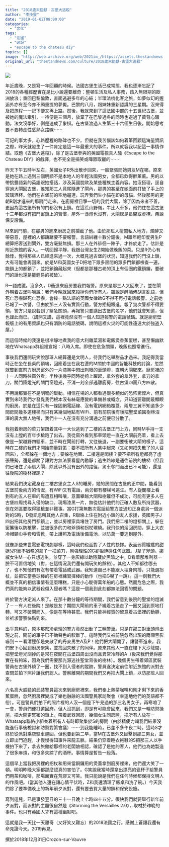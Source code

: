 ```yaml
---
title: "2018歲末鉅獻：古堡大逃殺"
author: "李挽靈"
date: "2019-01-02T08:00:00"
categories:
  - "文化"
tags:
  - "法國"
  - "遊記"
  - "escape to the chateau diy"
topics: []
image: "http://web.archive.org/web/2021im_/https://assets.thestandnews.com/media/photos/escape-to-the-chateau-diy_2xhlt.jpg"
original_url: "thestandnews.com/culture/2018歲末鉅獻-古堡大逃殺"
---
```

![](http://web.archive.org/web/2021im_/https://assets.thestandnews.com/media/photos/escape-to-the-chateau-diy_2xhlt.jpg)

年近歲晚，又是寫一年回顧的時候。法國古堡生活已成常態，我也逐漸忘記了2018的各種經歷實在是比小說還要離奇：整頓生活及私人事務，踏入無限期的歐洲放浪；重回巴黎倫敦，直面逃避多年的心結；半環法梳化客之旅，如夢似幻的邂逅外亦有至今亦不願重提的夢魘。巴黎的八月，跟妹妹重新認識的三星期。沒來得及把旅程一一記下便又再上路。然後，我就來到了這法國中部的十五世紀古堡，並被她的魔法牽引，一待便是三個月，放棄了在巴黎過冬的同時也避過了黃背心騷動。法文沒學好，倒是速成了象棋。在古堡渡過人生第三十六個生日後，開始思考要不要轉走性感熟女路線⋯⋯

可記的事太多，心路歷程的路碑也不少。但就在我苦惱該如何着筆回顧這海量資訊之際，昨天就發生了一件肯定是這一年最重大的事件。所以就容我以記這一事情作結。取題《古堡大逃殺》，除了是古堡參與的英國電視真人騷《Escape to the Chateau DIY》的戲譯，也不完全是搞笑或嘩眾取寵的⋯⋯

昨天下午五時半左右，英國女子R外出散步回來，一臉緊張問她男友M在哪。原來是她在路上遇到三個明顯不是本地人的年輕法國男女，全都已飲得醉薰薰。男的以帶挑釁語氣的英語跟她搭話，涉及英國脫歐及某些種族主義內容。她沒搭理，逕自穿過大閘回古堡，誰知那三人竟尾隨進了閘內，那男的甚至在她面前打破了手上的玻璃酒杯。他們在古堡前的空地遛連，玩弄我們生小貓在即的母貓。然後那男的更朝R剛才進來的那扇門走來。在廚房裡目擊一切的我們大驚，除了因為來者不善，更因為這古堡所有的門都沒有上鎖。在這荒山野嶺，牛比人車多，他們住在這古堡十三年都沒有把門窗鎖上的習慣，屋外一盞燈也沒有，大閘總是長開或虛掩，甭說保安設備。

M來到門前，在那男的進來廚房之前攔截了他。由於那班人擅闖私人地方，爛醉又帶惡意，屋裡的人都躊踷要不要報警。言語糾纏十數分鐘後，M跟年輕印度男生P總算把客送到閘外，雙方毫髮無損。那三人在外徘徊一陣子，才終於走了。估計是附近旅館的客人。一切回歸平靜，我跟台灣女生Z開始做晚飯的菜。只是R仍心有餘悸，覺得那些人已經進來過一次，大概見過古堡的狀況，知道我們的門沒上鎖，大有可能會再回來。於是M和英國女子D把地下眾多房間的眾多門鎖都檢查一遍，能鎖上的都鎖了，並把鎖鑰藏起來（但都是那種古老的頂上有個圈的鐵鎖鑰，要破門的話也還是能輕易的被破）。

R一語成讖。沒多久，D衝進來廚房要我們報警。原來是那三人又回來了，並在閘外朝着古堡叫嚷說：我們今晚就回來殺掉你們所有人。雖說是醉酒佬胡言亂語，但死亡恐嚇歸死亡恐嚇，會操一點法語的英國女律師G不得不再打電話報警。之前她已報了一次警，但由於那三人沒有實質行動，警方拒絕跟進。報了幾次警都不得要領，警方只是說若到了緊急關頭，再報警只要講出古堡的名字，他們就會知道，但也謹此而已。（講開又講，這裡竟然沒有一個人知道報警的電話號碼。就是廚房壁報版上的有用資訊也只有消防的電話號碼，說明這裡火災的可能性遠遠大於強盗入屋。）

而這個時候的我還是很冷靜地煮我的意大利雜菜湯和電飯煲香蕉蛋糕，甚至懶幽默地在Whatsapp群組裡宣報：八時入席。即使在危急關頭，晚飯也照常進行。

事後我們還開玩笑說那班人總算還是文明人，待我們吃畢甜品才過來。我記得我當時正在坐在長桌的頂端，回應着坐在我右邊的M關於中國的智能科技的討論，忽然就瞥到直前方廚房窗外的一片漆黑中閃出刺眼的車頭燈，直朝大閘駛來。廚房裡的十一人同時往窗外看，半秒後幾乎同時從椅上躍起，拿外套的拿外套，拿刀的拿刀，關門窗燈光的關門窗燈光，不消一刻全部逃離廚房，往古堡四面八方四散。

不用說那實在不是明智的舉動。相信在場的人都看過很多類似的恐怖驚慄片，但真實到來時我們才發覺我們根本沒有絲毫應變的準備甚或概念，只知道要離開最顯眼的廚房。於是在這只有一條固網電話線、沒有電訊網絡覆蓋、兩層三翼不知道多少間房間幾多道樓梯而只有某幾個地點有WiFi、前有前院後有後院聖堂菜園樹林沼澤的廣大無人地帶，我們十一人在沒有充分溝通之前便已分散了。

我抱着廚房的菜刀架跟着其中一大伙逃到了二樓的古堡正門上方，同時M手持一支沒有上膛的百年步槍跑了出去。我從窗外看到那車頭燈一直在大閘前亮着，看上去像是一架越野四驅車，並不時在閘前打轉，又往後退，一副要衝破大閘的樣子。這時在二樓的我們才開始商量對策：要不把所有人集中起來（又如何把失散了的人召回來），全都躲在一個地方；要躲在地面、二樓還是閣樓？要不把所有燈都亮了虛張聲勢，還是都關了讓對方無法察看屋內動靜；逃生路線是通往前院的樓梯（但我們已堵住了兩扇大閘，除此以外沒有出外的路徑，駕車奪門而出已不可能），還是往後院的樹林裡跑？

結果我們決定藏身在二樓古堡女主人S的睡房，她的房間在古堡的正中間，能看到古堡前後兩方的情況，有WiFi又有電話，兩旁都有樓梯可逃生。有人從閣樓上看到有約五人在車的周遭互相叫嚷，意圖攀越大閘和樹籬但不成功，可能有更多人在古堡四周找尋入侵的缺口。現場漆黑一片，無從估計他們的正確人數及所持武器，但在郊區要取得獵槍並非難事。當G打第無數次電話給警方並通知正身處另一個派對的S時，D發訊息叫其他人召集，R聯絡上住在附近小鎮的友人求援，英國男子J四出把其他房門都鎖上，並以房裡家具堵住了房門。我們把二樓的燈都關上，躲在窗簾後以防槍擊，並被很多的刀和斧頭和拐杖環繞。我飛快的溜回房間，穿上大衣冷帽頸巾手套和雪靴，帶上護照及電話後備電池，以防萬一要逃到屋外。

就像那些末世電影電視劇那樣，這時我們也面對了人性的抉擇。表面弱質纖纖的甜姐兒R毫不猶䂊的拿了一把菜刀，剛強理性的G卻拒絕碰任何武器。J拿了斧頭。挪威女生M一心只想逃生，並穿了一身灰綠以助隱藏於黑暗之中。D看着那堆利器一臉不可置信地笑（對，在這情況我們還有開玩笑的餘裕）。其他人不知都往哪去了，也不知他們有沒有帶着電話或武器。我知道自己不能跟人埋身肉搏，只能選拐杖，並把它當壘球棒的在房裡練習揮棒的動作（也把G嚇了一跳）。這一刻我們大概並不真的相信事情有這麼糟糕，只是小心駛得萬年船的心態。然而危急之際，我們真的能夠以武器殺傷入侵者嗎？這是一個我到此刻都無法回答的問題。

終於警方決定派人來了。在那十數分鐘的等待期間，我們留意到後院的聖堂的燈滅了－－有人在後院！是敵是友？期間大閘前的車子繞着古堡走了一圈又回到原地打轉，可又不破閘而入，像是在等待甚麼。我們只能神經質的留意着古堡裡的動靜，並祈求警察快點到來。

出乎意料的，原本那麼冷處理的警方竟然出動了三輛警車。只是在那三對車頭燈出現之前，閘前的車子已不動聲色的駛離了。這時我們又被前院忽然出現的兩個黑影嚇到－－看清楚卻是失散了的丹麥男生A及P！他們把大閘開了，讓警車進來。我們安下心回到廚房聚集，並找回失散了的同伴。原來其他人一直在樓下大沙龍間，把聖堂燈光關掉的是常在夜間在古堡四周出沒而且異常冷靜的A（後來我們覺得那實在有夠笨，因為我們需要那光源逃往聖堂背後的樹林）。幾個男生帶着郊區武裝警員在古堡外繞了一圈，找不到入侵者的蹤跡，警員遂決定前往附近旅館的派對去查問並拍下照片讓我們認人。警察離開的期間我們又再把大閘上鎖，以防那班人回來。

六名高大威猛的武裝警員這次來到廚房裡來，我們奉上熱茶咖啡和剛才剩下來的香蕉蛋糕，忽然廚房裡變成了樂也融融的法國警民家訪聚會（幸運地他們的英語都不俗）。可是警員們拍下的照片裡的人沒一個是下午見過的那三名男女子。再寒喧了一會，警員們便打道回府。但人沒抓到，即是有可能會回來，我們又是一輪防禦操施，把大閘更緊密的鎖上，帶着武器回房，幾個女生同房睡，把所有人放在一Whatsapp聯絡小組並着所有人有時即聚集於S的房間（由於精疲力竭我們結果沒能進行事後檢討和防禦對策會議）⋯⋯到我能睡時，已差不多午夜二時。這時S才終於從派對乘夜驅車趕回，但也要到第二早，當M在古堡外又目擊到那三男女，並立即出門追趕，才慢慢得知事件來龍去脈。結果仍穿着睡衣拖鞋的S把那三人以手機拍下來了，拿去旅館給那裡的老闆娘相認，確認了是她的客人，他們也為她製造了很多麻煩，和很多失踪了的酒杯。事情算是暫告一段落。

這個早上當我把房裡的拐杖和用來當銅鑼用的煲蓋拿到廚房裡來，他們還大笑了一頓。明明昨晚大家都那麼認真的害怕了。G笑說我當時還拿出漂亮的瓷杯子給警員們用茶和咖啡，那場面實在荒謬又可笑。我只能說是我們在任何時候都保持文明人的作風吧。（當其他人還在讓心情平伏時，Z和我還清理了飯桌和洗了碗。）今天我們除了要準備晚上的新年前夕派對，還有要去買大量的鎖和保安設施。

寫到這兒，已是事發翌日的三十一日晚上七時四十五分。很快我們就要舉行新年前夕派對，而派對的主題很自然是《Storming the Versailles 2.0》，取材於昨晚的事件。也只有英國人才有這種幽默吧。

這就是我一天比一天離奇（又好笑又難忘）的2018法國之行。感謝上蒼讓我還有命見證今天。2019再見。

撰於2018年12月31日Crozon-sur-Vauvre